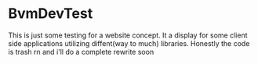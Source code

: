 # BvmDevTest
This is just some testing for a website concept. It a display for some client side applications utilizing diffent(way to much) libraries. Honestly the code is trash rn and i'll do a complete rewrite soon
